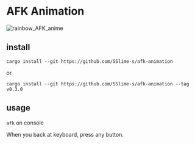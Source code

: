 # AFK Animation
![rainbow_AFK_anime](https://user-images.githubusercontent.com/62363188/135102021-bf9f885e-035a-4229-aab7-8b2f42b69213.gif)
## install
`cargo install --git https://github.com/SSlime-s/afk-animation`

or

`cargo install --git https://github.com/SSlime-s/afk-animation --tag v0.3.0`

## usage
`afk` on console

When you back at keyboard, press any button.
